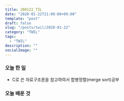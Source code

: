 ```yaml
---
title: 200122_TIL
date: "2020-01-22T21:00:00+09:00"
template: "post"
draft: false
slug: "/posts/twil/2020-01-22"
category: "TWIL"
tags:
  - "TWIL"
description: ""
socialImage: ""
---
```


### 오늘 한 일

- C로 쓴 자료구조론을 참고하여서 합병정렬(merge sort)공부
   
### 오늘 배운 것
